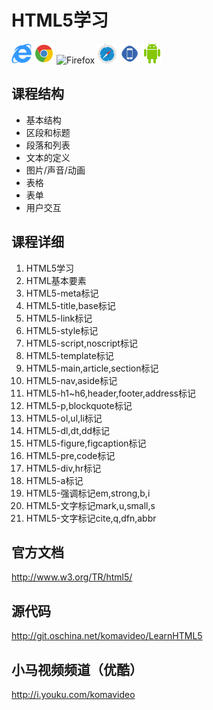 HTML5学习
========

![IE11](/resource/ie11.png)
![Chrome](/resource/chrome.png)
![Firefox](/firefox.png)
![Safari](resource/safari.png)
![iphone](resource/iphone.png)
![android](resource/android.png)

## 课程结构

* 基本结构
* 区段和标题
* 段落和列表
* 文本的定义
* 图片/声音/动画
* 表格
* 表单
* 用户交互

## 课程详细

01. HTML5学习
02. HTML基本要素
03. HTML5-meta标记
04. HTML5-title,base标记
05. HTML5-link标记
06. HTML5-style标记
07. HTML5-script,noscript标记
08. HTML5-template标记
09. HTML5-main,article,section标记
10. HTML5-nav,aside标记
11. HTML5-h1~h6,header,footer,address标记
12. HTML5-p,blockquote标记
13. HTML5-ol,ul,li标记
14. HTML5-dl,dt,dd标记
15. HTML5-figure,figcaption标记
16. HTML5-pre,code标记
17. HTML5-div,hr标记
18. HTML5-a标记
19. HTML5-强调标记em,strong,b,i
20. HTML5-文字标记mark,u,small,s
21. HTML5-文字标记cite,q,dfn,abbr

## 官方文档

http://www.w3.org/TR/html5/

## 源代码

http://git.oschina.net/komavideo/LearnHTML5

## 小马视频频道（优酷）

http://i.youku.com/komavideo
